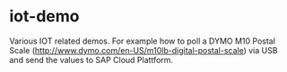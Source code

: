 # iot-demo
Various IOT related demos. For example how to poll a DYMO M10 Postal Scale (http://www.dymo.com/en-US/m10lb-digital-postal-scale) via USB and send the values to
SAP Cloud Plattform. 

